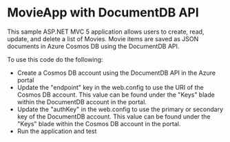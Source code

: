 # MovieApp with DocumentDB API
This sample ASP.NET MVC 5 application allows users to create, read, update, and delete a list of Movies. Movie items are saved as JSON documents in Azure Cosmos DB using the DocumentDB API.

To use this code do the following:
* Create a Cosmos DB account using the DocumentDB API in the Azure portal
* Update the "endpoint" key in the web.config to use the URI of the Cosmos DB account. This value can be found under the "Keys" blade within the DocumentDB account in the portal.
* Update the "authKey" in the web.config to use the primary or secondary key of the DocumentDB account. This value can be found under the "Keys" blade within the Cosmos DB account in the portal.
* Run the application and test
